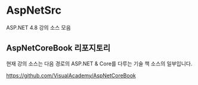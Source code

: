 # AspNetSrc

ASP.NET 4.8 강의 소스 모음

## AspNetCoreBook 리포지토리

현재 강의 소스는 다음 경로의 ASP.NET & Core를 다루는 기술 책 소스의 일부입니다.

https://github.com/VisualAcademy/AspNetCoreBook
